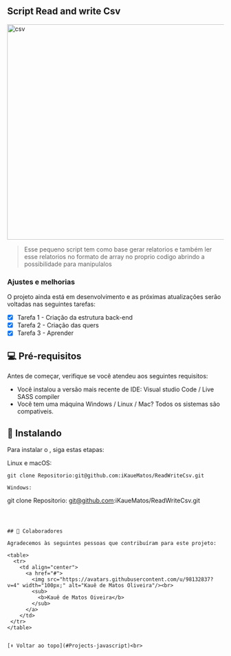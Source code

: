 ## Script Read and write Csv


<img src="https://imgs.search.brave.com/NUCo5OTheE4dMxv7VH5KwIG3gNB1mblaXF7cA3x9nPg/rs:fit:550:300:1/g:ce/aHR0cHM6Ly93d3cu/cGFuYXlpb3Rpc2dl/b3JnaW91Lm5ldC93/cC1jb250ZW50L3Vw/bG9hZHMvMjAxOC8w/OS94bHMtY3N2LWZp/bmFsLnBuZw" width="1000px" height="500px" alt="csv">

> Esse pequeno script tem como base gerar relatorios e também ler esse relatorios no formato de array no proprio codigo abrindo a possibilidade para manipulalos

### Ajustes e melhorias

O projeto ainda está em desenvolvimento e as próximas atualizações serão voltadas nas seguintes tarefas:

- [x] Tarefa 1 - Criação da estrutura back-end
- [x] Tarefa 2 - Criação das quers
- [x] Tarefa 3 - Aprender

## 💻 Pré-requisitos

Antes de começar, verifique se você atendeu aos seguintes requisitos:
* Você instalou a versão mais recente de IDE: Visual studio Code / Live SASS compiler
* Você tem uma máquina Windows / Linux / Mac? Todos os sistemas são compativeis.


## 🚀 Instalando <Crud-company>

Para instalar o <Crud-company>, siga estas etapas:

Linux e macOS:
```
git clone Repositorio:git@github.com:iKaueMatos/ReadWriteCsv.git

Windows:
```
git clone Repositorio: git@github.com:iKaueMatos/ReadWriteCsv.git
```

  
 
## 🤝 Colaboradores

Agradecemos às seguintes pessoas que contribuíram para este projeto:

<table>
  <tr>
    <td align="center">
      <a href="#">
        <img src="https://avatars.githubusercontent.com/u/98132837?v=4" width="100px;" alt="Kauê de Matos Oliveira"/><br>
        <sub>
          <b>Kauê de Matos Oiveira</b>
        </sub>
      </a>
    </td>
 </tr>
</table>


[⬆ Voltar ao topo](#Projects-javascript)<br>
